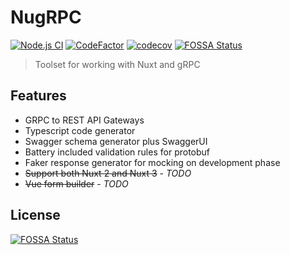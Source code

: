 # NugRPC

[![Node.js CI](https://github.com/privy-open-source/nugrpc/actions/workflows/node.js.yml/badge.svg)](https://github.com/privy-open-source/nugrpc/actions/workflows/node.js.yml)
[![CodeFactor](https://www.codefactor.io/repository/github/privy-open-source/nugrpc/badge)](https://www.codefactor.io/repository/github/privy-open-source/nugrpc)
[![codecov](https://codecov.io/gh/privy-open-source/nugrpc/branch/master/graph/badge.svg?token=P0V22AR9XR)](https://codecov.io/gh/privy-open-source/nugrpc)
[![FOSSA Status](https://app.fossa.com/api/projects/git%2Bgithub.com%2Fprivy-open-source%2Fnugrpc.svg?type=shield)](https://app.fossa.com/projects/git%2Bgithub.com%2Fprivy-open-source%2Fnugrpc?ref=badge_shield)

> Toolset for working with Nuxt and gRPC

## Features

- GRPC to REST API Gateways
- Typescript code generator
- Swagger schema generator plus SwaggerUI
- Battery included validation rules for protobuf
- Faker response generator for mocking on development phase
- ~~Support both Nuxt 2 and Nuxt 3~~ - *TODO*
- ~~Vue form builder~~ - *TODO*


## License
[![FOSSA Status](https://app.fossa.com/api/projects/git%2Bgithub.com%2Fprivy-open-source%2Fnugrpc.svg?type=large)](https://app.fossa.com/projects/git%2Bgithub.com%2Fprivy-open-source%2Fnugrpc?ref=badge_large)